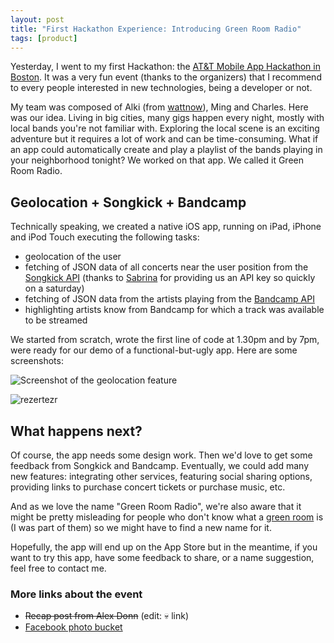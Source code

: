 ```yaml
---
layout: post
title: "First Hackathon Experience: Introducing Green Room Radio"
tags: [product]
---
```


Yesterday, I went to my first Hackathon: the [AT&T Mobile App Hackathon in
Boston][1]. It was a very fun event (thanks to the organizers) that I recommend
to every people interested in new technologies, being a developer or not.

My team was composed of Alki (from [wattnow][2]), Ming and Charles. Here was our
idea. Living in big cities, many gigs happen every night, mostly with local
bands you're not familiar with. Exploring the local scene is an exciting
adventure but it requires a lot of work and can be time-consuming. What if an
app could automatically create and play a playlist of the bands playing in your
neighborhood tonight? We worked on that app. We called it Green Room Radio.

## Geolocation + Songkick + Bandcamp

Technically speaking, we created a native iOS app, running on iPad, iPhone and
iPod Touch executing the following tasks:

- geolocation of the user
- fetching of JSON data of all concerts near the user position from the
  [Songkick API][3] (thanks to [Sabrina][4] for providing us an API key so
  quickly on a saturday)
- fetching of JSON data from the artists playing from the [Bandcamp API][5]
- highlighting artists know from Bandcamp for which a track was available to be
  streamed

We started from scratch, wrote the first line of code at 1.30pm and by 7pm, were
ready for our demo of a functional-but-ugly app. Here are some screenshots:

![Screenshot of the geolocation feature](../../assets/images/screenshot-green-room-radio-1.png "Geolocation and list of tonight's concerts in the area")

![rezertezr](../../assets/images/screenshot-green-room-radio-2.png "rezr")

## What happens next?

Of course, the app needs some design work. Then we'd love to get some feedback
from Songkick and Bandcamp. Eventually, we could add many new features:
integrating other services, featuring social sharing options, providing links to
purchase concert tickets or purchase music, etc.

And as we love the name "Green Room Radio", we're also aware that it might be
pretty misleading for people who don't know what a [green room][6] is (I was
part of them) so we might have to find a new name for it.

Hopefully, the app will end up on the App Store but in the meantime, if you want
to try this app, have some feedback to share, or a name suggestion, feel free to
contact me.

### More links about the event

- ~~Recap post from Alex Donn~~ (edit: 💀 link)
- [Facebook photo bucket][9]

[1]: http://mobileappbos.eventbrite.com/
[2]: http://wattnow.org/
[3]: http://www.songkick.com/developer
[4]: https://twitter.com/saleandro
[5]: http://bandcamp.com/developer
[6]: http://en.wikipedia.org/wiki/Green_room
[9]:
  https://www.facebook.com/media/set/?set=a.272239499489444.63625.151603081553087&type=1
